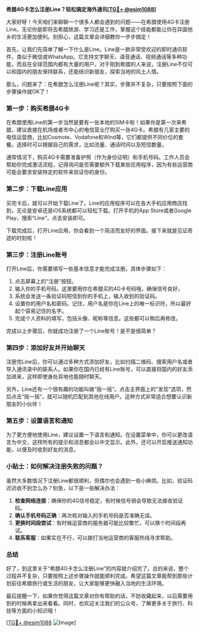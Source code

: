 **希腊4G卡怎么注册Line？轻松搞定海外通讯[[TG💪+ @esim1088](https://t.me/s/esim1088)]**

大家好呀！今天咱们来聊聊一个很多人都会遇到的问题——在希腊使用4G卡注册Line。无论你是即将去希腊旅游、学习还是工作，掌握这个技能都能让你在异国他乡的生活更加便利。别担心，这篇文章会详细教你一步步搞定！

首先，让我们先简单了解一下什么是Line。Line是一款非常受欢迎的即时通讯软件，类似于微信或WhatsApp。它支持文字聊天、语音通话、视频通话等多种功能，而且在全球范围内都有大量的用户。对于刚到希腊的人来说，注册Line不仅可以和国内的朋友保持联系，还能结识新朋友，探索当地的风土人情。

那么，问题来了：在希腊怎么注册Line呢？其实，步骤并不复杂，只要按照下面的步骤操作就OK了！

### **第一步：购买希腊4G卡**
在希腊使用Line的第一步当然是要有一张本地的SIM卡啦！如果你是第一次来希腊，建议直接在机场或者市中心的电信营业厅购买一张4G卡。希腊有几家主要的电信运营商，比如Cosmote、Vodafone和Wind等，它们都提供不同价位的套餐。选择时可以根据自己的需求，比如流量、通话时间以及短信数量。

通常情况下，购买4G卡需要准备护照（作为身份证明）和手机号码。工作人员会帮助你完成激活流程，记得询问是否需要额外下载某些应用程序，因为有些运营商可能会要求安装特定的软件来验证你的身份。

### **第二步：下载Line应用**
买完卡后，就可以开始下载Line了。Line的应用程序可以在各大手机应用商店找到，无论是安卓还是iOS系统都可以轻松下载。打开手机的App Store或者Google Play，搜索“Line”，点击安装即可。

下载完成后，打开Line应用，你会看到一个简洁而友好的界面。接下来就是见证奇迹的时刻啦！

### **第三步：注册Line账号**
打开Line后，你需要填写一些基本信息才能完成注册。具体步骤如下：

1. 点击屏幕上的“注册”按钮。
2. 输入你的手机号码。这里要用你在希腊买的4G卡号码哦，确保信号良好。
3. 系统会发送一条验证码短信到你的手机上，输入收到的验证码。
4. 设置你的用户名和密码。记住，用户名是你在Line上的唯一标识符，所以最好起个容易记住的名字。
5. 完成个人资料的填写，包括头像、昵称等信息。这些都可以稍后再修改。

完成以上步骤后，你就成功注册了一个Line账号！是不是很简单？

### **第四步：添加好友并开始聊天**
注册完Line后，你可以通过多种方式添加好友，比如扫描二维码、搜索用户名或者导入通讯录中的联系人。如果你在国内已经有Line账号，可以直接将国内的好友添加进来，这样即使身处异地也能随时聊天。

另外，Line还有一个很有趣的功能叫做“摇一摇”。点击主界面上的“发现”选项，然后点击“摇一摇”，就可以随机匹配到其他在线用户。这种方式非常适合想要认识新朋友的小伙伴！

### **第五步：设置语言和通知**
为了更方便地使用Line，建议设置一下语言和通知。在设置菜单中，你可以更改语言为中文，这样所有的提示和消息都会以中文显示。此外，还可以开启推送通知功能，以便及时收到好友的消息。

### **小贴士：如何解决注册失败的问题？**
虽然大多数情况下注册Line都很顺利，但偶尔也会遇到一些小麻烦。比如，验证码迟迟收不到怎么办？别急，以下是一些解决办法：

1. **检查网络连接**：确保你的4G信号稳定，有时候信号弱会导致无法接收验证码。
2. **确认手机号码正确**：再次核对输入的手机号码是否准确无误。
3. **更换时间段尝试**：有时候运营商的服务器可能比较繁忙，可以换个时间段再试。
4. **联系客服**：如果实在不行，可以拨打当地运营商的客服热线寻求帮助。

### **总结**
好了，到这里关于“希腊4G卡怎么注册Line”的内容就介绍完了。总的来说，整个过程并不复杂，只要按照上述步骤操作就能顺利完成。希望这篇文章能帮到那些计划前往希腊旅行或生活的朋友，让大家能够更快融入当地的生活环境。

最后提醒一下，如果你觉得这篇文章对你有帮助的话，不妨收藏起来，以后需要用到的时候再拿出来看看。同时，也欢迎关注我们的公众号，了解更多关于旅行、科技等方面的小知识哦！

[[TG💪+ @esim1088](https://t.me/s/esim1088) ![Image](https://i.postimg.cc/4NQfJmqS/Snipaste-2025-05-13-00-14-12.png)]